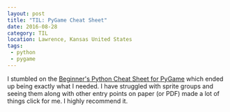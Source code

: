 ```yaml
---
layout: post
title: "TIL: PyGame Cheat Sheet"
date: 2016-08-28
category: TIL
location: Lawrence, Kansas United States
tags:
 - python
 - pygame
---
```


I stumbled on the [Beginner's Python Cheat Sheet for PyGame](http://ehmatthes.github.io/pcc/cheatsheets/README.html) which ended up being exactly what I needed. I have struggled with sprite groups and seeing them along with other entry points on paper (or PDF) made a lot of things click for me. I highly recommend it.
